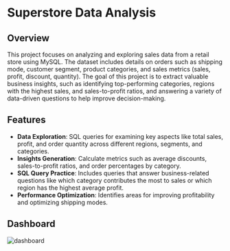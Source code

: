 # Superstore Data Analysis

## Overview
This project focuses on analyzing and exploring sales data from a retail store using MySQL. The dataset includes details on orders such as shipping mode, customer segment, product categories, and sales metrics (sales, profit, discount, quantity). The goal of this project is to extract valuable business insights, such as identifying top-performing categories, regions with the highest sales, and sales-to-profit ratios, and answering a variety of data-driven questions to help improve decision-making.

## Features
- **Data Exploration**: SQL queries for examining key aspects like total sales, profit, and order quantity across different regions, segments, and categories.
- **Insights Generation**: Calculate metrics such as average discounts, sales-to-profit ratios, and order percentages by category.
- **SQL Query Practice**: Includes queries that answer business-related questions like which category contributes the most to sales or which region has the highest average profit.
- **Performance Optimization**: Identifies areas for improving profitability and optimizing shipping modes.

## Dashboard

![dashboard](./images/dashboard.jpg)


